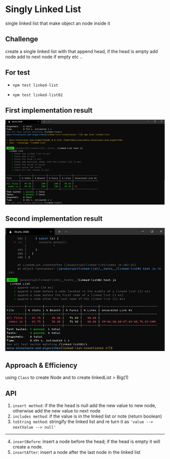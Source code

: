 # Singly Linked List
single linked list that make object an node inside it 

## Challenge
create a single linked list with that append head, if the head is empty add node 
add to next node if empty
etc ..

## For test
- `npm test linked-list`

- `npm test linked-list02`


## First implementation result
 ![img](01.jpg)

## Second implementation result
 ![img](02.jpg)


## Approach & Efficiency
using `Class` to create Node and to create linkedList
    > Big(1)

## API
1. `insert method`: if the the head is null add the new value to new node, otherwise add the new value to next node 
2. `includes method`: if the value is in the linked list or note (return boolean)
3. `toString method`: stringify the linked list and re turn it as `'value --> nextValue --> null'`
---
4. `insertBefore`: insert a node before the head; if the head is empty it will create a node.
5. `insertAfter`: insert a node after the last node in the linked list 
